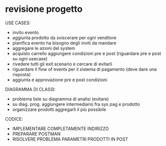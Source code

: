 # revisione progetto





USE CASES:

* invito evento
* aggiunta prodotto da sviscerare per ogni venditore
* pianifica evento ha bisogno degli inviti da mandare
* aggregare le azioni del system
* acquisto carrello aggiungere condizioni pre e post (riguardare pre e post su ogni usecase)
* rivedere tutti gli exit scenario e cercare di evitarli
* riguardare il flow of events per il sistema di pagamento (deve dare una risposta)
* aggiunta e approvazione pre e post condizioni



DIAGRAMMA DI CLASSI:

* problema liste su diagramma di analisi (evitare)
* su diag. prog. aggiungere intermediario fra sys pag e prodotto
* organizzare prodotti aggregarli il più possibile



CODICE:

* IMPLEMENTARE COMPLETAMENTE INDIRIZZO
* PREPARARE POSTMAN
* RISOLVERE PROBLEMA PARAMETRI PRODOTTI IN POST 



